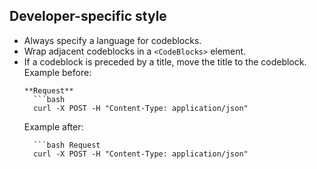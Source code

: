 ## Developer-specific style

- Always specify a language for codeblocks.
- Wrap adjacent codeblocks in a `<CodeBlocks>` element.
- If a codeblock is preceded by a title, move the title to the codeblock.
  Example before:
  ```
  **Request**
    ```bash
    curl -X POST -H "Content-Type: application/json"
    ```
  Example after:
  ```
    ```bash Request
    curl -X POST -H "Content-Type: application/json"
    ``` 
  ```
